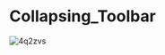 # Collapsing_Toolbar
![4q2zvs](https://user-images.githubusercontent.com/50237875/101982678-6439fd80-3c7e-11eb-8bac-9623e0cd8555.gif)
